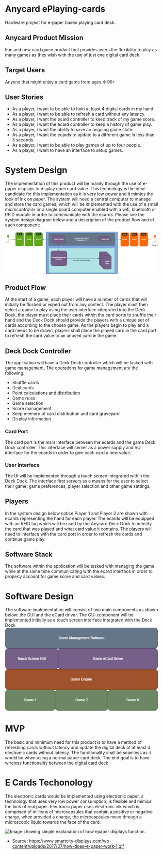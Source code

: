 # Anycard ePlaying-cards
Hardware project for e-paper based playing card deck.

## Anycard Product Mission
Fun and new card game product that provides users the flexibility to play as many games as they wish with the use of just one digital card deck. 

## Target Users
Anyone that might enjoy a card game from ages 4-99+

## User Stories
* As a player, I want to be able to hold at least 4 digital cards in my hand.
* As a player, I want to be able to refresh a card without any latency.
* As a player, I want the ecard controller to keep track of my game score.
* As a player, I want the ecard controller to keep a history of game play.
* As a player, I want the ability to save an ongoing game state.
* As a player, I want the ecards to update to a different game in less than 5 seconds.
* As a player, I want to be able to play games of up to four people.
* As a player, I want to have an interface to setup games.

# System Design
The implementation of this product will be mainly through the use of e-paper displays to display each card value. This technology is the ideal candidate for this implementation as it is very low power and it mimics the look of ink on paper. The system will need a central computer to manage and store the card games, which will be implemented with the use of a small microcontroller or a single board computer enabled with a wifi, bluetooth or RFID module in order to communicate with the ecards. Please see the system design diagram below and a description of the product flow and of each component:

![SystemDesign](AnycardSystemDesign.png)

## Product Flow
At the start of a game, each player will have a number of cards that will initially be flushed or wiped out from any content. The player must then select a game to play using the user interface integrated into the Deck Dock, the player must place their cards within the card ports to shuffle their hand and the Deck Dock should provide the players with a unique set of cards according to the chosen game. As the players begin to play and a card needs to be drawn, players shall place the played card in the card port to refresh the card value to an unused card in the game.

## Deck Dock Controller
The application will have a Deck Dock controller which will be tasked with game management. The operations for game management are the following:
* Shuffle cards
* Deal cards
* Point calculations and distribution
* Game rules
* Game selection
* Score management
* Keep memory of card distribution and card graveyard
* Display information

### Card Port
The card port is the main interface between the ecards and the game Deck Dock controller. This interface will server as a power supply and I/O interface for the ecards in order to give each card a new value.

### User Interface
The UI will be implemented through a touch screen integrated within the Deck Dock. The interface first servers as a means for the user to select their game, game preferences, player selection and other game settings.

## Players
In the system design below notice Player 1 and Player 2 are shown with ecards representing the hand for each player. The ecards will be equipped with an RFID tag which will be used by the Anycard Deck Dock to identify the card that was played and what card value it contains. The players will need to interface with the card port in order to refresh the cards and continue game play.

## Software Stack
The software within the application will be tasked with managing the game while at the same time communicating with the ecard interface in order to properly account for game score and card values.

# Software Design
The software implementation will consist of two main components as shown below: the GUI and the eCard driver. The GUI component will be implemented initially as a touch screen interface integrated with the Deck Dock
![SoftwareDesign](SoftwareDesign.png)

# MVP
The basic and minimum need for this product is to have a method of refreshing cards without latency and update the digital deck of at least 4 electronic cards without latency. The functionality shall be seamless as it would be when using a normal paper card deck. The end goal is to have wireless functionality between the digital card deck

# E Cards Techonology
The electronic cards would be implemented using electronic paper, a technology that uses very low power consumption, is flexible and mimics the look of real paper. Electronic paper uses electronic ink which is comprised of millions of microcapsules that contain a positive or negative charge, when provided a charge, the microcapsules move through a microscopic liquid towards the face of the card.

![Image showing simple explanation of how epaper displays function.](https://www.smartcity-displays.com/wp-content/uploads/2017/07/how-does-e-paper-work-1.gif)
* Source: https://www.smartcity-displays.com/wp-content/uploads/2017/07/how-does-e-paper-work-1.gif
